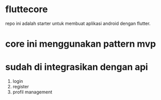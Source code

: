 # fluttecore
repo ini adalah starter untuk membuat aplikasi android dengan flutter.
# core ini menggunakan pattern mvp
# sudah di integrasikan dengan api 
1. login
2. register
3. profil management
